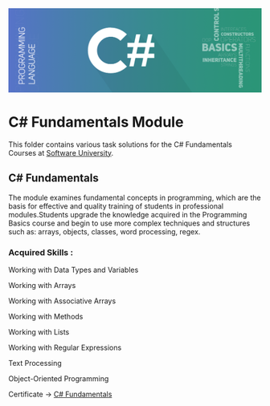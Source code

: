 <img src="https://github.com/FlameFenix/Certificates-Softuni/blob/main/pictures/Csharp.png?raw=true">
<h1> C# Fundamentals Module </h1>
<p> This folder contains various task solutions for the C# Fundamentals Courses at <a href="https://softuni.bg/">Software University</a>. <p>
<h2> C# Fundamentals </h2>
<p>The module examines fundamental concepts in programming, which are the basis for effective and quality training of students in professional modules.Students upgrade the knowledge acquired in the Programming Basics course and begin to use more complex techniques and structures such as: arrays, objects, classes, word processing, regex. </p>
<h3> Acquired Skills : </h3>
<p>Working with Data Types and Variables</p>
<p>Working with Arrays</p>
<p>Working with Associative Arrays</p>
<p>Working with Methods</p>
<p>Working with Lists</p>
<p>Working with Regular Expressions</p>
<p>Text Processing</p>
<p>Object-Oriented Programming</p>


Certificate -> <a href=https://github.com/FlameFenix/Certificates-Softuni/blob/main/C%23%20Fundamentals%20-%20September%202020%20-%20Certificate.jpeg>C# Fundamentals</a>
